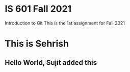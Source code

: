 # IS 601 Fall 2021
Introduction to Git
This is the 1st assignment for Fall 2021
# This is Sehrish
## Hello World, Sujit added this
